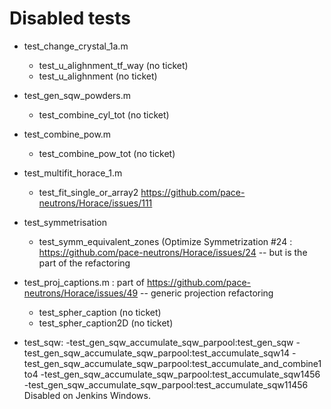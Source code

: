 # Disabled tests

- test_change_crystal_1a.m
	- test_u_alighnment_tf_way (no ticket)
	- test_u_alighnment (no ticket)

- test_gen_sqw_powders.m
	- test_combine_cyl_tot (no ticket)

- test_combine_pow.m
	- test_combine_pow_tot (no ticket)

- test_multifit_horace_1.m
	- test_fit_single_or_array2 https://github.com/pace-neutrons/Horace/issues/111

- test_symmetrisation
	- test_symm_equivalent_zones (Optimize Symmetrization #24 : https://github.com/pace-neutrons/Horace/issues/24 -- but is the part of the refactoring

- test_proj_captions.m  : part of https://github.com/pace-neutrons/Horace/issues/49 -- generic projection refactoring
	- test_spher_caption (no ticket)
	- test_spher_caption2D (no ticket)

- test_sqw:
    -test_gen_sqw_accumulate_sqw_parpool:test_gen_sqw
    -test_gen_sqw_accumulate_sqw_parpool:test_accumulate_sqw14
    -test_gen_sqw_accumulate_sqw_parpool:test_accumulate_and_combine1to4
    -test_gen_sqw_accumulate_sqw_parpool:test_accumulate_sqw1456
    -test_gen_sqw_accumulate_sqw_parpool:test_accumulate_sqw11456
    Disabled on Jenkins Windows.